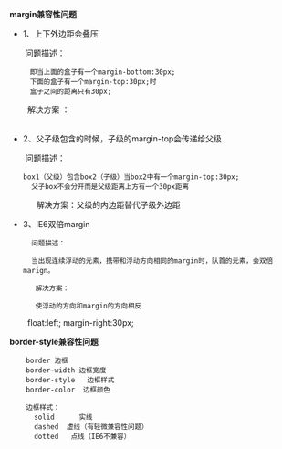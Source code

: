 
**margin兼容性问题**

* 1、上下外边距会叠压

        问题描述：

         即当上面的盒子有一个margin-bottom:30px;
         下面的盒子有一个margin-top:30px;时
         盒子之间的距离只有30px;
         
         解决方案 ：
            
        

*	2、父子级包含的时候，子级的margin-top会传递给父级
  
       问题描述：
       
        box1（父级）包含box2（子级）当box2中有一个margin-top:30px;
	      父子box不会分开而是父级距离上方有一个30px距离	
       
       解决方案：父级的内边距替代子级外边距

* 3、IE6双倍margin 

        问题描述：
        
        当出现连续浮动的元素，携带和浮动方向相同的margin时，队首的元素，会双倍marign。
        
         解决方案：
         
         使浮动的方向和margin的方向相反
         float:left;
         margin-right:30px;


**border-style兼容性问题**

        border 边框
        border-width 边框宽度
        border-style   边框样式
        border-color  边框颜色

        边框样式：
          solid      实线
          dashed  虚线（有轻微兼容性问题）
          dotted   点线（IE6不兼容）

